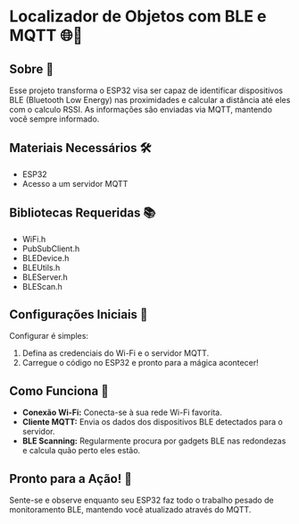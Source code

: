 # Localizador de Objetos com BLE e MQTT 🌐💬

## Sobre 📘
Esse projeto transforma o ESP32 visa ser capaz de identificar dispositivos BLE (Bluetooth Low Energy) nas proximidades e calcular a distância até eles com o calculo RSSI. As informações são enviadas via MQTT, mantendo você sempre informado.

## Materiais Necessários 🛠️
- ESP32
- Acesso a um servidor MQTT

## Bibliotecas Requeridas 📚
- WiFi.h
- PubSubClient.h
- BLEDevice.h
- BLEUtils.h
- BLEServer.h
- BLEScan.h

## Configurações Iniciais 🔧
Configurar é simples:
1. Defina as credenciais do Wi-Fi e o servidor MQTT.
2. Carregue o código no ESP32 e pronto para a mágica acontecer!

## Como Funciona 🚀
- **Conexão Wi-Fi:** Conecta-se à sua rede Wi-Fi favorita.
- **Cliente MQTT:** Envia os dados dos dispositivos BLE detectados para o servidor.
- **BLE Scanning:** Regularmente procura por gadgets BLE nas redondezas e calcula quão perto eles estão.

## Pronto para a Ação! 🎉
Sente-se e observe enquanto seu ESP32 faz todo o trabalho pesado de monitoramento BLE, mantendo você atualizado através do MQTT.
